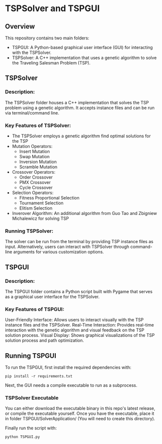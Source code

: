 <h1>TSPSolver and TSPGUI</h1>
<h2>Overview</h2>
This repository contains two main folders:

- TSPGUI: A Python-based graphical user interface (GUI) for interacting with the TSPSolver.
- TSPSolver: A C++ implementation that uses a genetic algorithm to solve the Traveling Salesman Problem (TSP).

<h2>TSPSolver</h2>
<h3>Description:</h3>
The TSPSolver folder houses a C++ implementation that solves the TSP problem using a genetic algorithm. It accepts instance files and can be run via terminal/command line.

<h3>Key Features of TSPSolver:</h3>

- The TSPSolver employs a genetic algorithm find optimal solutions for the TSP
- Mutation Operators:
  - Insert Mutation
  - Swap Mutation
  - Inversion Mutation
  - Scramble Mutation
- Crossover Operators:
  - Order Crossover
  - PMX Crossover
  - Cycle Crossover
- Selection Operators:
  - Fitness Proportional Selection
  - Tournament Selection
  - Elitism Selection
- Inverover Algorithm: An additional algorithm from Guo Tao and Zbigniew Michalewicz for solving TSP

<h3>Running TSPSolver:</h3>
The solver can be run from the terminal by providing TSP instance files as input.
Alternatively, users can interact with TSPSolver through command-line arguments for various customization options.

<h2>TSPGUI</h2>
<h3>Description:</h3>
The TSPGUI folder contains a Python script built with Pygame that serves as a graphical user interface for the TSPSolver.

<h3>Key Features of TSPGUI:</h3>
User-Friendly Interface: Allows users to interact visually with the TSP instance files and the TSPSolver.
Real-Time Interaction: Provides real-time interaction with the genetic algorithm and visual feedback on the TSP solution process.
Visual Display: Shows graphical visualizations of the TSP solution process and path optimization.

<h2>Running TSPGUI</h2>
To run the TSPGUI, first install the required dependencies with:

```
pip install -r requirements.txt
```

Next, the GUI needs a compile executable to run as a subprocess.
<h3>TSPSolver Executable</h3>
You can either download the executable binary in this repo's latest release, or compile the executable yourself.
Once you have the executable, place it in folder TSPGUI/SolverApplication/ (You will need to create this directory).

Finally run the script with:
```
python TSPGUI.py
```
